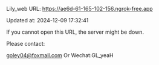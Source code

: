 Lily_web URL: https://ae6d-61-165-102-156.ngrok-free.app

Updated at: 2024-12-09 17:32:41

If you cannot open this URL, the server might be down.

Please contact: 

goley04@foxmail.com Or Wechat:GL_yeaH